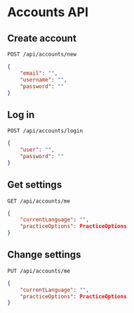 # Accounts API

## Create account
```
POST /api/accounts/new
```

```json
{
	"email": "",
	"username": "",
	"password": ""
}
```

## Log in
```
POST /api/accounts/login
```

```json
{
	"user": "",
	"password": ""
}
```


## Get settings
```
GET /api/accounts/me
```

```json
{
	"currentLanguage": "",
	"practiceOptions": PracticeOptions
}
```

## Change settings
```
PUT /api/accounts/me
```

```json
{
	"currentLanguage": "",
	"practiceOptions": PracticeOptions
}
```